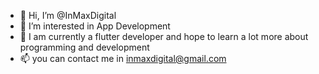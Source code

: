 - 👋 Hi, I’m @InMaxDigital
- 👀 I’m interested in App Development
- 🌱 I am currently a flutter developer and hope to learn a lot more about programming and development
- 📫 you can contact me in inmaxdigital@gmail.com

